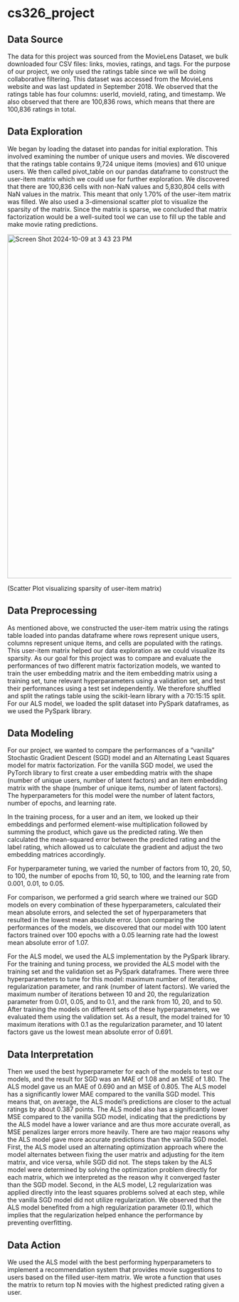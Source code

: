 # cs326_project
## Data Source
The data for this project was sourced from the MovieLens Dataset, we bulk downloaded four CSV files: links, movies, ratings, and tags. For the purpose of our project, we only used the ratings table since we will be doing collaborative filtering. This dataset was accessed from the MovieLens website and was last updated in September 2018. We observed that the ratings table has four columns: userId, movieId, rating, and timestamp. We also observed that there are 100,836 rows, which means that there are 100,836 ratings in total. 

## Data Exploration
We began by loading the dataset into pandas for initial exploration. This involved examining the number of unique users and movies. We discovered that the ratings table contains 9,724 unique items (movies) and 610 unique users. We then called pivot_table on our pandas dataframe to construct the user-item matrix which we could use for further exploration. We discovered that there are 100,836 cells with non-NaN values and 5,830,804 cells with NaN values in the matrix. This meant that only 1.70% of the user-item matrix was filled. We also used a 3-dimensional scatter plot to visualize the sparsity of the matrix. Since the matrix is sparse, we concluded that matrix factorization would be a well-suited tool we can use to fill up the table and make movie rating predictions.

<img width="774" alt="Screen Shot 2024-10-09 at 3 43 23 PM" src="https://github.com/user-attachments/assets/59010b16-b153-4403-b636-ec61a7c7d9b0">

(Scatter Plot visualizing sparsity of user-item matrix)

## Data Preprocessing
As mentioned above, we constructed the user-item matrix using the ratings table loaded into pandas dataframe where rows represent unique users, columns represent unique items, and cells are populated with the ratings. This user-item matrix helped our data exploration as we could visualize its sparsity. As our goal for this project was to compare and evaluate the performances of two different matrix factorization models, we wanted to train the user embedding matrix and the item embedding matrix using a training set, tune relevant hyperparameters using a validation set, and test their performances using a test set independently. We therefore shuffled and split the ratings table using the scikit-learn library with a 70:15:15 split. For our ALS model, we loaded the split dataset into PySpark dataframes, as we used the PySpark library. 

## Data Modeling
For our project, we wanted to compare the performances of a “vanilla” Stochastic Gradient Descent (SGD) model and an Alternating Least Squares model for matrix factorization. 
For the vanilla SGD model, we used the PyTorch library to first create a user embedding matrix with the shape (number of unique users, number of latent factors) and an item embedding matrix with the shape (number of unique items, number of latent factors). The hyperparameters for this model were the number of latent factors, number of epochs, and learning rate. 

In the training process, for a user and an item, we looked up their embeddings and performed element-wise multiplication followed by summing the product, which gave us the predicted rating. We then calculated the mean-squared error between the predicted rating and the label rating, which allowed us to calculate the gradient and adjust the two embedding matrices accordingly. 

For hyperparameter tuning, we varied the number of factors from 10, 20, 50, to 100, the number of epochs from 10, 50, to 100, and the learning rate from 0.001, 0.01, to 0.05. 

For comparison, we performed a grid search where we trained our SGD models on every combination of these hyperparameters, calculated their mean absolute errors, and selected the set of hyperparameters that resulted in the lowest mean absolute error. Upon comparing the performances of the models, we discovered that our model with 100 latent factors trained over 100 epochs with a 0.05 learning rate had the lowest mean absolute error of 1.07.

For the ALS model, we used the ALS implementation by the PySpark library. For the training and tuning process, we provided the ALS model with the training set and the validation set as PySpark dataframes. There were three hyperparameters to tune for this model: maximum number of iterations, regularization parameter, and rank (number of latent factors). We varied the maximum number of iterations between 10 and 20, the regularization parameter from 0.01, 0.05, and to 0.1, and the rank from 10, 20, and to 50. After training the models on different sets of these hyperparameters, we evaluated them using the validation set. As a result, the model trained for 10 maximum iterations with 0.1 as the regularization parameter, and 10 latent factors gave us the lowest mean absolute error of 0.691. 

## Data Interpretation
Then we used the best hyperparameter for each of the models to test our models, and the result for SGD was an MAE of 1.08 and an MSE of 1.80. The ALS model gave us an MAE of 0.690 and an MSE of 0.805. The ALS model has a significantly lower MAE compared to the vanilla SGD model. This means that, on average, the ALS model’s predictions are closer to the actual ratings by about 0.387 points. The ALS model also has a significantly lower MSE compared to the vanilla SGD model, indicating that the predictions by the ALS model have a lower variance and are thus more accurate overall, as MSE penalizes larger errors more heavily. 
There are two major reasons why the ALS model gave more accurate predictions than the vanilla SGD model. First, the ALS model used an alternating optimization approach where the model alternates between fixing the user matrix and adjusting for the item matrix, and vice versa, while SGD did not. The steps taken by the ALS model were determined by solving the optimization problem directly for each matrix, which we interpreted as the reason why it converged faster than the SGD model. Second, in the ALS model, L2 regularization was applied directly into the least squares problems solved at each step, while the vanilla SGD model did not utilize regularization. We observed that the ALS model benefited from a high regularization parameter (0.1), which implies that the regularization helped enhance the performance by preventing overfitting.

## Data Action
We used the ALS model with the best performing hyperparameters to implement a recommendation system that provides movie suggestions to users based on the filled user-item matrix. We wrote a function that uses the matrix to return top N movies with the highest predicted rating given a user. 
